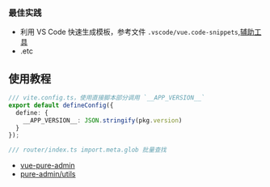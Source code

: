 ### 最佳实践

- 利用 VS Code 快速生成模板，参考文件 `.vscode/vue.code-snippets`,[辅助工具](https://snippet-generator.app/?description=&tabtrigger=&snippet=&mode=vscode)
- .etc

## 使用教程

```ts
/// vite.config.ts，使用直接脚本部分调用 `__APP_VERSION__`
export default defineConfig({
  define: {
    __APP_VERSION__: JSON.stringify(pkg.version)
  }
});

/// router/index.ts import.meta.glob 批量查找
```

- [vue-pure-admin](https://pure-admin.cn)
- [pure-admin/utils](https://pure-admin-utils.netlify.app)
